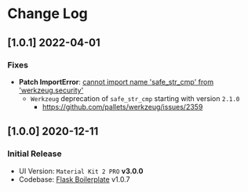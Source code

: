 # Change Log

## [1.0.1] 2022-04-01
### Fixes

- **Patch ImportError**: [cannot import name 'safe_str_cmp' from 'werkzeug.security'](https://docs.appseed.us/content/how-to-fix/importerror-cannot-import-name-safe_str_cmp-from-werkzeug.security)
  - `Werkzeug` deprecation of `safe_str_cmp` starting with version `2.1.0`
    - https://github.com/pallets/werkzeug/issues/2359

## [1.0.0] 2020-12-11
### Initial Release

- UI Version: `Material Kit 2 PRO` **v3.0.0**
- Codebase: [Flask Boilerplate](https://github.com/app-generator/boilerplate-code-flask) v1.0.7
